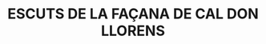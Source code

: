 ---
layout: test
title:  "ESCUTS DE LA FAÇANA DE CAL DON LLORENS"
collections: ["patrimoni-arquitectonic", "bcin-previstos-cbp"]
coordinates:
  - group1:
        - [1.460623532339004, 42.357848373671281]
        - [1.460628792186541, 42.357748069519722]
        - [1.460606375934839, 42.357745087859016]
        - [1.460599452063098, 42.357847752447213]
        - [1.460623532339004, 42.357848373671281]
---